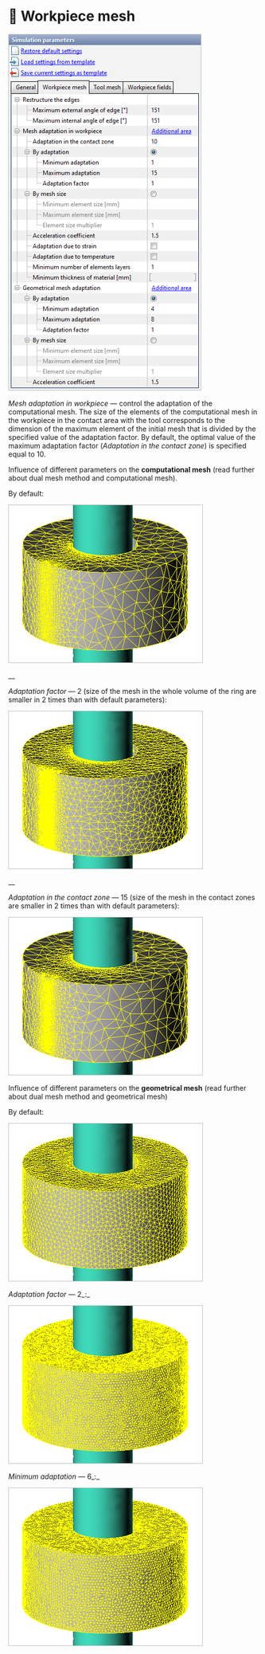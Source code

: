 # 🔩 Workpiece mesh

![](../.gitbook/assets/simulation-paramaters-workpiece-mesh.png)

_Mesh adaptation in workpiece_ — control the adaptation of the computational mesh. The size of the elements of the computational mesh in the workpiece in the contact area with the tool corresponds to the dimension of the maximum element of the initial mesh that is divided by the specified value of the adaptation factor. By default, the optimal value of the maximum adaptation factor \(_Adaptation in the contact zone_\) is specified equal to 10.

Influence of different parameters on the **computational mesh** \(read further about dual mesh method and computational mesh\).

By default:

 ![](../.gitbook/assets/2.-computational-mesh-by-default.png) 

\_\_

_Adaptation factor_ — 2 \(size of the mesh in the whole volume of the ring are smaller in 2 times than with default parameters\):

 ![](../.gitbook/assets/2.-computational-mesh-adaptation-factor-2.png) 

\_\_

_Adaptation in the contact zone_ — 15 \(size of the mesh in the contact zones are smaller in 2 times than with default parameters\):

 ![](../.gitbook/assets/2.-computational-mesh-adaptation-in-contact-zone-15.png) 



Influence of different parameters on the **geometrical mesh** \(read further about dual mesh method and geometrical mesh\)

By default:

 ![](../.gitbook/assets/2.-geometrical-mesh-by-default.png) 

_Adaptation factor_ — 2_:_

![](../.gitbook/assets/2.-geometrical-mesh-adaptation-factor-2.png) 

_Minimum adaptation_ — 6_:_

![](../.gitbook/assets/2.-geometrical-mesh-minimum-adaptation-6.png) 

